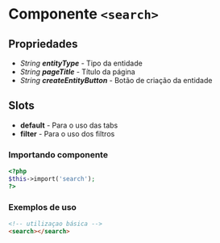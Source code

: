 # Componente `<search>`
  
## Propriedades
- *String **entityType*** - Tipo da entidade
- *String **pageTitle*** - Título da página
- *String **createEntityButton*** - Botão de criação da entidade

## Slots
- **default** - Para o uso das tabs
- **filter** - Para o uso dos filtros

### Importando componente
```PHP
<?php 
$this->import('search');
?>
```
### Exemplos de uso
```HTML
<!-- utilizaçao básica -->
<search></search>
```